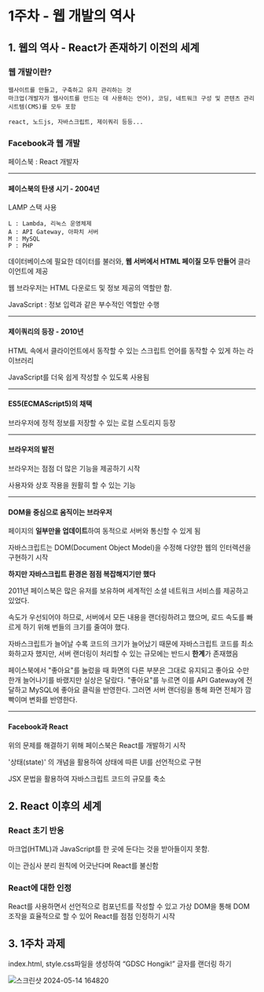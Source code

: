 # 1주차 - 웹 개발의 역사

## 1. 웹의 역사 - React가 존재하기 이전의 세계

### 웹 개발이란?
    
    웹사이트를 만들고, 구축하고 유지 관리하는 것
    마크업(개발자가 웹사이트를 만드는 데 사용하는 언어), 코딩, 네트워크 구성 및 콘텐츠 관리 시트템(CMS)를 모두 포함

    react, 노드js, 자바스크립트, 제이쿼리 등등...

### Facebook과 웹 개발

페이스북 : React 개발자

---------------------------

#### 페이스북의 탄생 시기 - 2004년

LAMP 스택 사용
    
    L : Lambda, 리눅스 운영체제
    A : API Gateway, 아파치 서버
    M : MySQL
    P : PHP
데이터베이스에 필요한 데이터를 불러와, **웹 서버에서 HTML 페이질 모두 만들어** 클라이언트에 제공

웹 브라우저는 HTML 다운로드 및 정보 제공의 역할만 함.

JavaScript : 정보 입력과 같은 부수적인 역할만 수행

------------------------------------------------

####   제이쿼리의 등장 - 2010년

HTML 속에서 클라이언트에서 동작할 수 있는 스크립트 언어를 동작할 수 있게 하는 라이브러리

JavaScript를 더욱 쉽게 작성할 수 있도록 사용됨

-----------------------------------------------------------

#### ES5(ECMAScript5)의 채택

브라우저에 정적 정보를 저장할 수 있는 로컬 스토리지 등장

-----------------------------------------------------------

#### 브라우저의 발전

브라우저는 점점 더 많은 기능을 제공하기 시작

사용자와 상호 작용을 원활히 할 수 있는 기능

----------------------------------------------------------

#### DOM을 중심으로 움직이는 브라우저

페이지의 **일부만을 업데이트**하여 동적으로 서버와 통신할 수 있게 됨

자바스크립트는 DOM(Document Object Model)을 수정해 다양한 웹의 인터렉션을 구현하기 시작

**하지만 자바스크립트 환경은 점점 복잡해지기만 했다**

2011년 페이스북은 많은 유저를 보유하며 세계적인 소셜 네트워크 서비스를 제공하고 있었다.

속도가 우선되어야 하므로, 서버에서 모든 내용을 랜더링하려고 했으며, 로드 속도를 빠르게 하기 위해 번들의 크기를 줄여야 했다.

자바스크립트가 늘어날 수록 코드의 크기가 늘어났기 때문에 자바스크립트 코드를 최소화하고자 했지만, 서버 랜더링이 처리할 수 있는 규모에는 반드시 **한계**가 존재했음

페이스북에서 "좋아요"를 눌렀을 때 화면의 다른 부분은 그대로 유지되고 좋아요 수만 한개 늘어나기를 바랬지만 실상은 달랐다. "좋아요"를 누르면 이를 API Gateway에 전달하고 MySQL에 좋아요 클릭을 반영한다. 그러면 서버 랜더링을 통해 화면 전체가 깜빡이며 변화를 반영한다.

-----------------------------

#### Facebook과 React

위의 문제를 해결하기 위해 페이스북은 React를 개발하기 시작

'상태(state)' 의 개념을 활용하여 상태에 따른 UI를 선언적으로 구현

JSX 문법을 활용하여 자바스크립트 코드의 규모를 축소

## 2. React 이후의 세계

### React 초기 반응

마크업(HTML)과 JavaScript를 한 곳에 둔다는 것을 받아들이지 못함.

이는 관심사 분리 원칙에 어긋난다며 React를 불신함

### React에 대한 인정

React를 사용하면서 선언적으로 컴포넌트를 작성할 수 있고 가상 DOM을 통해 DOM 조작을 효율적으로 할 수 있어 React를 점점 인정하기 시작


## 3. 1주차 과제

index.html, style.css파일을 생성하여 “GDSC Hongik!” 글자를 랜더링 하기

![스크린샷 2024-05-14 164820](https://github.com/Juyoung03/2024-1-Web-Study/assets/161465764/c3944978-0f1a-4dec-b92a-d08919cf2eed)

